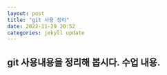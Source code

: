 ```yaml
---
layout: post
title: "git 사용 정리"
date: 2022-11-29 20:52
categories: jekyll update
---
```


## git 사용내용을 정리해 봅시다. 수업 내용.